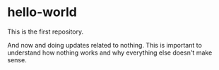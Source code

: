 # hello-world
This is the first repository.

And now and doing updates related to nothing. This is important to understand how nothing works and why everything else doesn't make sense.
